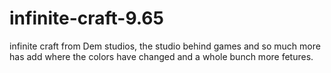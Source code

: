 # infinite-craft-9.65
infinite craft from Dem studios, the studio behind games and so much more has add where the colors have changed and a whole bunch more fetures.
